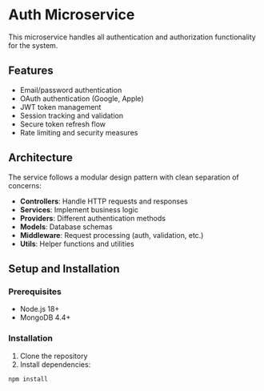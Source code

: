 # Auth Microservice

This microservice handles all authentication and authorization functionality for the system.

## Features

- Email/password authentication
- OAuth authentication (Google, Apple)
- JWT token management
- Session tracking and validation
- Secure token refresh flow
- Rate limiting and security measures

## Architecture

The service follows a modular design pattern with clean separation of concerns:

- **Controllers**: Handle HTTP requests and responses
- **Services**: Implement business logic
- **Providers**: Different authentication methods
- **Models**: Database schemas
- **Middleware**: Request processing (auth, validation, etc.)
- **Utils**: Helper functions and utilities

## Setup and Installation

### Prerequisites

- Node.js 18+
- MongoDB 4.4+

### Installation

1. Clone the repository
2. Install dependencies:

```bash
npm install
```
